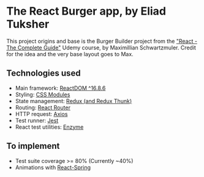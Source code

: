 # The React Burger app, by Eliad Tuksher

This project origins and base is the Burger Builder project from the ["React - The Complete Guide"](https://www.udemy.com/react-the-complete-guide-incl-redux/) Udemy course, by Maximillian Schwartzmuler. Credit for the idea and the very base layout goes to Max.

## Technologies used

- Main framework: [ReactDOM ^16.8.6](https://reactjs.org/)
- Styling: [CSS Modules](https://github.com/css-modules/css-modules)
- State management: [Redux (and Redux Thunk)](https://github.com/reduxjs/redux)
- Routing: [React Router](https://github.com/ReactTraining/react-router)
- HTTP request: [Axios](https://github.com/axios/axios)
- Test runner: [Jest](https://github.com/facebook/jest)
- React test utilities: [Enzyme](https://github.com/airbnb/enzyme)

## To implement

- Test suite coverage >= 80% (Currently ~40%)
- Animations with [React-Spring](https://www.react-spring.io/)